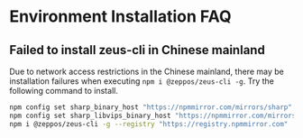 # Environment Installation FAQ

## Failed to install zeus-cli in Chinese mainland

Due to network access restrictions in the Chinese mainland, there may be installation failures when executing `npm i @zeppos/zeus-cli -g`. Try the following command to install.

```sh
npm config set sharp_binary_host "https://npmmirror.com/mirrors/sharp"
npm config set sharp_libvips_binary_host "https://npmmirror.com/mirrors/sharp-libvips"
npm i @zeppos/zeus-cli -g --registry "https://registry.npmmirror.com"
```
